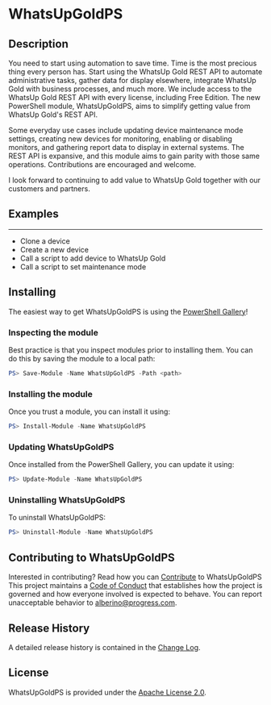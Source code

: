 # WhatsUpGoldPS

## Description
You need to start using automation to save time. Time is the most precious thing every person has. Start using the WhatsUp Gold REST API to automate administrative tasks, gather data for display elsewhere, integrate WhatsUp Gold with business processes, and much more. We include access to the WhatsUp Gold REST API with every license, including Free Edition. The new PowerShell module, WhatsUpGoldPS, aims to simplify getting value from WhatsUp Gold's REST API. 

Some everyday use cases include updating device maintenance mode settings, creating new devices for monitoring, enabling or disabling monitors, and gathering report data to display in external systems. The REST API is expansive, and this module aims to gain parity with those same operations. Contributions are encouraged and welcome.

I look forward to continuing to add value to WhatsUp Gold together with our customers and partners.

## Examples
--------
* Clone a device
* Create a new device
* Call a script to add device to WhatsUp Gold
* Call a script to set maintenance mode

## Installing
The easiest way to get WhatsUpGoldPS is using the [PowerShell Gallery](https://powershellgallery.com/packages/WhatsUpGoldPS/)!

### Inspecting the module
Best practice is that you inspect modules prior to installing them. You can do this by saving the module to a local path:
``` PowerShell
PS> Save-Module -Name WhatsUpGoldPS -Path <path>
```
### Installing the module
Once you trust a module, you can install it using:
``` PowerShell
PS> Install-Module -Name WhatsUpGoldPS
```
### Updating WhatsUpGoldPS
Once installed from the PowerShell Gallery, you can update it using:
``` PowerShell
PS> Update-Module -Name WhatsUpGoldPS
```
### Uninstalling WhatsUpGoldPS
To uninstall WhatsUpGoldPS:
``` PowerShell
PS> Uninstall-Module -Name WhatsUpGoldPS
```
## Contributing to WhatsUpGoldPS
Interested in contributing? Read how you can [Contribute](contributing.md) to WhatsUpGoldPS
This project maintains a [Code of Conduct](code-of-conduct.md) that establishes how the project is governed and how everyone involved is expected to behave. You can report unacceptable behavior to [alberino@progress.com](mailto:alberino@progress.com).

## Release History
A detailed release history is contained in the [Change Log](CHANGELOG.md).

## License
WhatsUpGoldPS is provided under the [Apache License 2.0](LICENSE.md).
